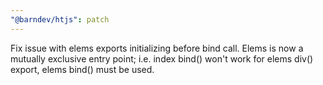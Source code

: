 ```yaml
---
"@barndev/htjs": patch
---
```


Fix issue with elems exports initializing before bind call. Elems is now a mutually exclusive entry point; i.e. index bind() won't work for elems div() export, elems bind() must be used.
